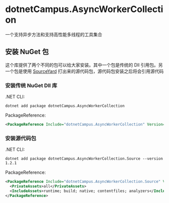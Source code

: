 # dotnetCampus.AsyncWorkerCollection

一个支持异步方法和支持高性能多线程的工具集合


## 安装 NuGet 包

这个库提供了两个不同的包可以给大家安装。其中一个包是传统的 Dll 引用包。另一个包是使用 [SourceYard](https://github.com/dotnet-campus/SourceYard) 打出来的源代码包，源代码包安装之后将会引用源代码

### 安装传统 NuGet Dll 库

.NET CLI:

```
dotnet add package dotnetCampus.AsyncWorkerCollection
```

PackageReference:

```xml
<PackageReference Include="dotnetCampus.AsyncWorkerCollection" Version="1.2.1" />
```

### 安装源代码包

.NET CLI:

```
dotnet add package dotnetCampus.AsyncWorkerCollection.Source --version 1.2.1
```

PackageReference:

```xml
<PackageReference Include="dotnetCampus.AsyncWorkerCollection.Source" Version="1.2.1">
  <PrivateAssets>all</PrivateAssets>
  <IncludeAssets>runtime; build; native; contentfiles; analyzers</IncludeAssets>
</PackageReference>
```

